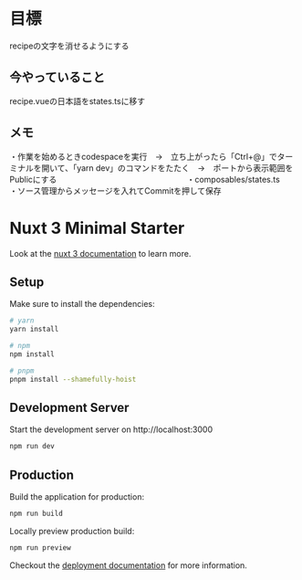 # 目標
recipeの文字を消せるようにする

## 今やっていること
recipe.vueの日本語をstates.tsに移す
## メモ
・作業を始めるときcodespaceを実行　→　立ち上がったら「Ctrl+@」でターミナルを開いて、「yarn dev」のコマンドをたたく　→　ポートから表示範囲をPublicにする　　　　　　　　　　　　　　　　
・composables/states.ts　　　　　　　　　　　　　　
・ソース管理からメッセージを入れてCommitを押して保存
# Nuxt 3 Minimal Starter

Look at the [nuxt 3 documentation](https://v3.nuxtjs.org) to learn more.

## Setup

Make sure to install the dependencies:

```bash
# yarn
yarn install

# npm
npm install

# pnpm
pnpm install --shamefully-hoist
```

## Development Server

Start the development server on http://localhost:3000

```bash
npm run dev
```

## Production

Build the application for production:

```bash
npm run build
```

Locally preview production build:

```bash
npm run preview
```

Checkout the [deployment documentation](https://v3.nuxtjs.org/guide/deploy/presets) for more information.
